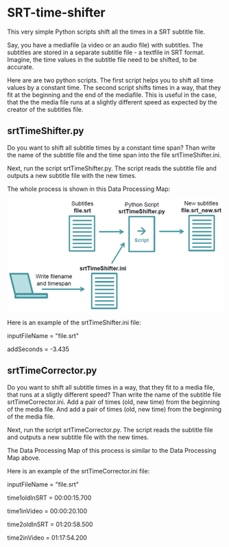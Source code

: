 # SRT-time-shifter

This very simple Python scripts shift all the times in a SRT subtitle file.

Say, you have a mediafile (a video or an audio file) with subtitles. The subtitles are stored in a separate subtitle file - a textfile in SRT format. Imagine, the time values in the subtitle file need to be shifted, to be accurate.

Here are are two python scripts. The first script helps you to shift all time values by a constant time. The second script shifts times in a way, that they fit at the beginning and the end of the mediafile. This is useful in the case, that the the media file runs at a slightly different speed as expected by the creator of the subtitles file.

## srtTimeShifter.py

Do you want to shift all subtitle times by a constant time span? Than write the name of the subtitle file and the time span into the file srtTimeShifter.ini. 

Next, run the script srtTimeShifter.py. The script reads the subtitle file and outputs a new subtitle file with the new times.

The whole process is shown in this Data Processing Map:

![Data Processing Map](srtTimeShifter_dataProcessingMap.png)

Here is an example of the srtTimeShifter.ini file:

inputFileName = "file.srt"

addSeconds = -3.435

## srtTimeCorrector.py

Do you want to shift all subtitle times in a way, that they fit to a media file, that runs at a sligtly different speed? Than write the name of the subtitle file srtTimeCorrector.ini. Add a pair of times (old, new time) from the beginning of the media file. And add a pair of times (old, new time) from the beginning of the media file.

Next, run the script srtTimeCorrector.py. The script reads the subtitle file and outputs a new subtitle file with the new times.

The Data Processing Map of this process is similar to the Data Processing Map above.

Here is an example of the srtTimeCorrector.ini file:

inputFileName = "file.srt"

time1oldInSRT = 00:00:15.700

time1inVideo  = 00:00:20.100

time2oldInSRT = 01:20:58.500

time2inVideo  = 01:17:54.200

